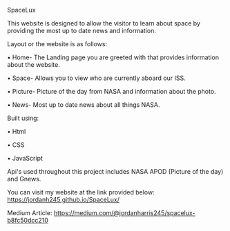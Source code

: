SpaceLux

This website is designed to allow the visitor to learn about space by providing the most up to date news and information.

Layout or the website is as follows:
  
   • Home-  The Landing page you are greeted with that provides information about the website.
  
   • Space- Allows you to view who are currently aboard our ISS.
  
   • Picture- Picture of the day from NASA and information about the photo.
 
   • News- Most up to date news about all things NASA.
  
  
Built using:

   • Html

   • CSS

   • JavaScript

Api's used throughout this project includes NASA APOD (Picture of the day) and Gnews.

You can visit my website at the link provided below:
https://jordanh245.github.io/SpaceLux/

Medium Article:
https://medium.com/@jordanharris245/spacelux-b8fc50dcc210
